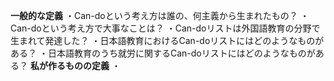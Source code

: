 **一般的な定義**
・Can-doという考え方は誰の、何主義から生まれたもの？
・Can-doという考え方で大事なことは？
・Can-doリストは外国語教育の分野で生まれて発達した？
・日本語教育におけるCan-doリストにはどのようなものがある？
・日本語教育のうち就労に関するCan-doリストにはどのようなものがある？
**私が作るものの定義**
・
